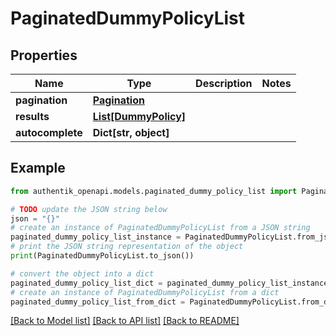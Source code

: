 # PaginatedDummyPolicyList


## Properties

Name | Type | Description | Notes
------------ | ------------- | ------------- | -------------
**pagination** | [**Pagination**](Pagination.md) |  | 
**results** | [**List[DummyPolicy]**](DummyPolicy.md) |  | 
**autocomplete** | **Dict[str, object]** |  | 

## Example

```python
from authentik_openapi.models.paginated_dummy_policy_list import PaginatedDummyPolicyList

# TODO update the JSON string below
json = "{}"
# create an instance of PaginatedDummyPolicyList from a JSON string
paginated_dummy_policy_list_instance = PaginatedDummyPolicyList.from_json(json)
# print the JSON string representation of the object
print(PaginatedDummyPolicyList.to_json())

# convert the object into a dict
paginated_dummy_policy_list_dict = paginated_dummy_policy_list_instance.to_dict()
# create an instance of PaginatedDummyPolicyList from a dict
paginated_dummy_policy_list_from_dict = PaginatedDummyPolicyList.from_dict(paginated_dummy_policy_list_dict)
```
[[Back to Model list]](../README.md#documentation-for-models) [[Back to API list]](../README.md#documentation-for-api-endpoints) [[Back to README]](../README.md)


